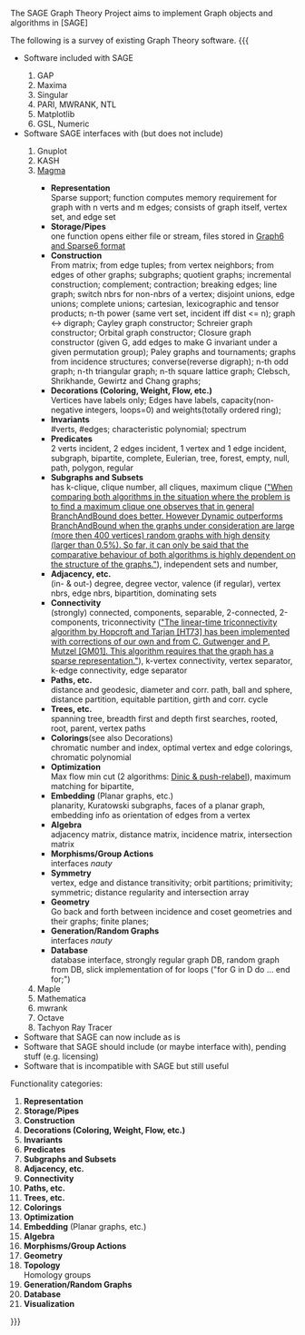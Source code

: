 The SAGE Graph Theory Project aims to implement Graph objects and algorithms in [SAGE]

The following is a survey of existing Graph Theory software.
{{{
  <ul>
    <li>Software included with SAGE</li>
      <ol>
        <li>GAP</li>
        <li>Maxima</li>
        <li>Singular</li>
        <li>PARI, MWRANK, NTL</li>
        <li>Matplotlib</li>
        <li>GSL, Numeric</li>
      </ol>
    <li>Software SAGE interfaces with (but does not include)</li>
      <ol>
        <li>Gnuplot</li>
        <li>KASH</li>
        <li><a href="http://magma.maths.usyd.edu.au/magma/htmlhelp/text1452.htm">Magma</a></li>
          <ul>
            <li><b>Representation</b></li>Sparse support; function computes memory requirement for graph with n verts and m edges; consists of graph itself, vertex set, and edge set
            <li><b>Storage/Pipes</b></li>one function opens either file or stream, files stored in <a href="http://cs.anu.edu.au/~bdm/data/formats.html">Graph6 and Sparse6 format</a>
            <li><b>Construction</b></li>From matrix; from edge tuples; from vertex neighbors; from edges of other graphs; subgraphs; quotient graphs; incremental construction; complement; contraction; breaking edges; line graph; switch nbrs for non-nbrs of a vertex; disjoint unions, edge unions; complete unions; cartesian, lexicographic and tensor products; n-th power (same vert set, incident iff dist <= n); graph <-> digraph; Cayley graph constructor; Schreier graph constructor; Orbital graph constructor; Closure graph constructor (given G, add edges to make G invariant under a given permutation group); Paley graphs and tournaments; graphs from incidence structures; converse(reverse digraph); n-th odd graph; n-th triangular graph; n-th square lattice graph; Clebsch, Shrikhande, Gewirtz and Chang graphs;
            <li><b>Decorations (Coloring, Weight, Flow, etc.)</b></li>Vertices have labels only; Edges have labels, capacity(non-negative integers, loops=0) and weights(totally ordered ring);
            <li><b>Invariants</b></li>#verts, #edges; characteristic polynomial; spectrum
            <li><b>Predicates</b></li>2 verts incident, 2 edges incident, 1 vertex and 1 edge incident, subgraph, bipartite, complete, Eulerian, tree, forest, empty, null, path, polygon, regular
            <li><b>Subgraphs and Subsets</b></li>has k-clique, clique number, all cliques, maximum clique (<a href="http://magma.maths.usyd.edu.au/magma/htmlhelp/text1473.htm">"When comparing both algorithms in the situation where the problem is to find a maximum clique one observes that in general BranchAndBound does better. However Dynamic outperforms BranchAndBound when the graphs under consideration are large (more then 400 vertices) random graphs with high density (larger than 0.5%). So far, it can only be said that the comparative behaviour of both algorithms is highly dependent on the structure of the graphs."</a>), independent sets and number, 
            <li><b>Adjacency, etc.</b></li>(in- & out-) degree, degree vector, valence (if regular), vertex nbrs, edge nbrs, bipartition, dominating sets
            <li><b>Connectivity</b></li>(strongly) connected, components, separable, 2-connected, 2-components, triconnectivity (<a href="http://magma.maths.usyd.edu.au/magma/htmlhelp/text1466.htm">"The linear-time triconnectivity algorithm by Hopcroft and Tarjan [HT73] has been implemented with corrections of our own and from C. Gutwenger and P. Mutzel [GM01]. This algorithm requires that the graph has a sparse representation."</a>), k-vertex connectivity, vertex separator, k-edge connectivity, edge separator
            <li><b>Paths, etc.</b></li>distance and geodesic, diameter and corr. path, ball and sphere, distance partition, equitable partition, girth and corr. cycle
            <li><b>Trees, etc.</b></li>spanning tree, breadth first and depth first searches, rooted, root, parent, vertex paths
            <li><b>Colorings</b>(see also Decorations)</li>chromatic number and index, optimal vertex and edge colorings, chromatic polynomial
            <li><b>Optimization</b></li>Max flow min cut (2 algorithms: <a href="http://magma.maths.usyd.edu.au/magma/htmlhelp/text1499.htm#15274">Dinic & push-relabel</a>), maximum matching for bipartite, 
            <li><b>Embedding</b> (Planar graphs, etc.)</li>planarity, Kuratowski subgraphs, faces of a planar graph, embedding info as orientation of edges from a vertex
            <li><b>Algebra</b></li>adjacency matrix, distance matrix, incidence matrix, intersection matrix
            <li><b>Morphisms/Group Actions</b></li>interfaces <i>nauty</i>
            <li><b>Symmetry</b></li>vertex, edge and distance transitivity; orbit partitions; primitivity; symmetric; distance regularity and intersection array
            <li><b>Geometry</b></li>Go back and forth between incidence and coset geometries and their graphs; finite planes;
            <li><b>Generation/Random Graphs</b></li>interfaces <i>nauty</i>
            <li><b>Database</b></li>database interface, strongly regular graph DB, random graph from DB, slick implementation of for loops ("for G in D do ... end for;")
          </ul>
        <li>Maple</li>
        <li>Mathematica</li>
        <li>mwrank</li>
        <li>Octave</li>
        <li>Tachyon Ray Tracer</li>
      </ol>
    <li>Software that SAGE can now include as is</li>
    <li>Software that SAGE should include (or maybe interface with), pending stuff (e.g. licensing)</li>
    <li>Software that is incompatible with SAGE but still useful</li>
  </ul>

  <p>Functionality categories:
          <ol>
            <li><b>Representation</b></li>
            <li><b>Storage/Pipes</b></li>
            <li><b>Construction</b></li>
            <li><b>Decorations (Coloring, Weight, Flow, etc.)</b></li>
            <li><b>Invariants</b></li>
            <li><b>Predicates</b></li>
            <li><b>Subgraphs and Subsets</b></li>
            <li><b>Adjacency, etc.</b></li>
            <li><b>Connectivity</b></li>
            <li><b>Paths, etc.</b></li>
            <li><b>Trees, etc.</b></li>
            <li><b>Colorings</b>
            <li><b>Optimization</b></li>
            <li><b>Embedding</b> (Planar graphs, etc.)</li>
            <li><b>Algebra</b></li>
            <li><b>Morphisms/Group Actions</b></li>
            <li><b>Geometry</b></li>
            <li><b>Topology</b></li> Homology groups
            <li><b>Generation/Random Graphs</b></li>
            <li><b>Database</b></li>
            <li><b>Visualization</b></li>
          </ol>

}}}
